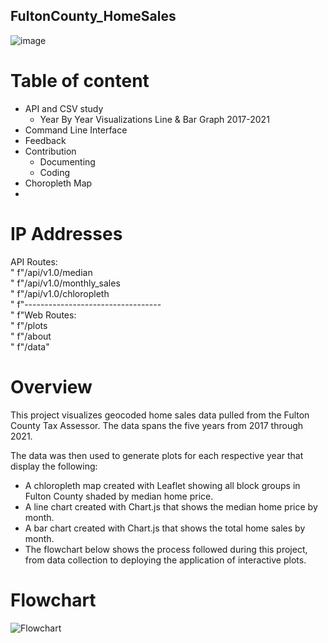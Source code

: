 ## FultonCounty_HomeSales

![image](https://user-images.githubusercontent.com/102114721/179354040-42f0c7b0-5199-4cc1-b9d0-b6edf63ff1a5.png)

# Table of content


- API and CSV study
    - Year By Year Visualizations Line & Bar Graph 2017-2021
- Command Line Interface
- Feedback
- Contribution
    - Documenting
    - Coding
- Choropleth Map
-
# IP Addresses

API Routes:<br/>"
        f"/api/v1.0/median<br/>"
        f"/api/v1.0/monthly_sales<br/>"
        f"/api/v1.0/chloropleth<br/>"
        f"----------------------------------<br/>"
        f"Web Routes:<br/>"
        f"/plots<br/>"
        f"/about<br/>"
        f"/data"


# Overview
This project visualizes geocoded home sales data pulled from the Fulton County Tax Assessor. The data spans the five years from 2017 through 2021.

The data was then used to generate plots for each respective year that display the following:

 - A chloropleth map created with Leaflet showing all block groups in Fulton County shaded by median home price.
 - A line chart created with Chart.js that shows the median home price by month.
 - A bar chart created with Chart.js that shows the total home sales by month.
 - The flowchart below shows the process followed during this project, from data collection to deploying the application of interactive plots.
 
 # Flowchart
 
 ![Flowchart](https://user-images.githubusercontent.com/102114721/179354844-73e3adeb-b2fb-471d-98e8-2cd8d68079aa.png)

 


